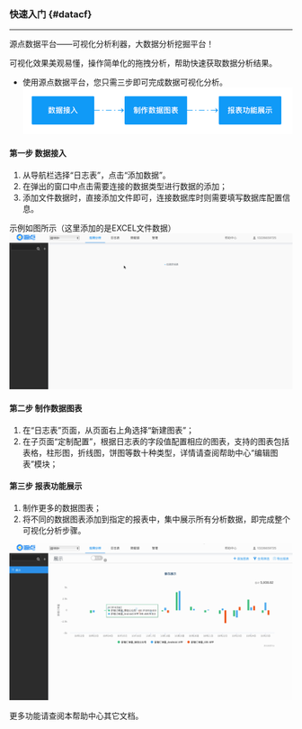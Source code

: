 ### 快速入门 {#datacf}

---

源点数据平台——可视化分析利器，大数据分析挖掘平台！

可视化效果美观易懂，操作简单化的拖拽分析，帮助快速获取数据分析结果。

* 使用源点数据平台，您只需三步即可完成数据可视化分析。![](/assets/基本使用流程.png)

#### 第一步 数据接入

1. 从导航栏选择“日志表”，点击“添加数据”。
2. 在弹出的窗口中点击需要连接的数据类型进行数据的添加；
3. 添加文件数据时，直接添加文件即可，连接数据库时则需要填写数据库配置信息。

示例如图所示（这里添加的是EXCEL文件数据）![](/assets/step1数据接入.gif)

#### 第二步 制作数据图表

1. 在“日志表”页面，从页面右上角选择“新建图表”；
2. 在子页面“定制配置”，根据日志表的字段值配置相应的图表，支持的图表包括表格，柱形图，折线图，饼图等数十种类型，详情请查阅帮助中心“编辑图表”模块；

#### 第三步 报表功能展示

1. 制作更多的数据图表；
2. 将不同的数据图表添加到指定的报表中，集中展示所有分析数据，即完成整个可视化分析步骤。

![](/assets/step3图表展示.gif)

更多功能请查阅本帮助中心其它文档。

